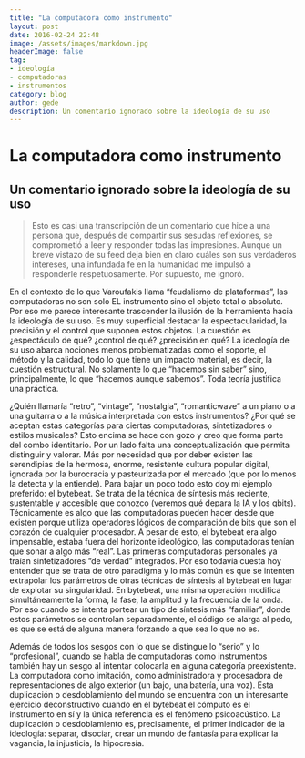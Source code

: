 ```yaml
---
title: "La computadora como instrumento"
layout: post
date: 2016-02-24 22:48
image: /assets/images/markdown.jpg
headerImage: false
tag:
- ideología
- computadoras
- instrumentos
category: blog
author: gede
description: Un comentario ignorado sobre la ideología de su uso
---
```


# La computadora como instrumento
## Un comentario ignorado sobre la ideología de su uso

> Esto es casi una transcripción de un comentario que hice a una persona que, después de compartir sus sesudas reflexiones, se comprometió a leer y responder todas las impresiones. Aunque un breve vistazo de su feed deja bien en claro cuáles son sus verdaderos intereses, una infundada fe en la humanidad me impulsó a responderle respetuosamente. Por supuesto, me ignoró.

En el contexto de lo que Varoufakis llama “feudalismo de plataformas”, las computadoras no son solo EL instrumento sino el objeto total o absoluto. Por eso me parece interesante trascender la ilusión de la herramienta hacia la ideología de su uso. Es muy superficial destacar la espectacularidad, la precisión y el control que suponen estos objetos. La cuestión es ¿espectáculo de qué? ¿control de qué? ¿precisión en qué? La ideología de su uso abarca nociones menos problematizadas como el soporte, el método y la calidad, todo lo que tiene un impacto material, es decir, la cuestión estructural. No solamente lo que “hacemos sin saber” sino, principalmente, lo que “hacemos aunque sabemos”. Toda teoría justifica una práctica.

¿Quién llamaría “retro”, “vintage”, “nostalgia”, “romanticwave” a un piano o a una guitarra o a la música interpretada con estos instrumentos? ¿Por qué se aceptan estas categorías para ciertas computadoras, sintetizadores o estilos musicales? Esto encima se hace con gozo y creo que forma parte del combo identitario. Por un lado falta una conceptualización que permita distinguir y valorar. Más por necesidad que por deber existen las serendipias de la hermosa, enorme, resistente cultura popular digital, ignorada por la burocracia y pasteurizada por el mercado (que por lo menos la detecta y la entiende).
Para bajar un poco todo esto doy mi ejemplo preferido: el bytebeat. Se trata de la técnica de síntesis más reciente, sustentable y accesible que conozco (veremos qué depara la IA y los qbits). Técnicamente es algo que las computadoras pueden hacer desde que existen porque utiliza operadores lógicos de comparación de bits que son el corazón de cualquier procesador. A pesar de esto, el bytebeat era algo impensable, estaba fuera del horizonte ideológico, las computadoras tenían que sonar a algo más “real”. Las primeras computadoras personales ya traían sintetizadores “de verdad” integrados. Por eso todavía cuesta hoy entender que se trata de otro paradigma y lo más común es que se intenten extrapolar los parámetros de otras técnicas de síntesis al bytebeat en lugar de explotar su singularidad. En bytebeat, una misma operación modifica simultáneamente la forma, la fase, la amplitud y la frecuencia de la onda. Por eso cuando se intenta portear un tipo de síntesis más “familiar”, donde estos parámetros se controlan separadamente, el código se alarga al pedo, es que se está de alguna manera forzando a que sea lo que no es.

Además de todos los sesgos con lo que se distingue lo “serio” y lo “profesional”, cuando se habla de computadoras como instrumentos también hay un sesgo al intentar colocarla en alguna categoría preexistente. La computadora como imitación, como administradora y procesadora de representaciones de algo exterior (un bajo, una batería, una voz). Esta duplicación o desdoblamiento del mundo se encuentra con un interesante ejercicio deconstructivo cuando en el bytebeat el cómputo es el instrumento en sí y la única referencia es el fenómeno psicoacústico. La duplicación o desdoblamiento es, precisamente, el primer indicador de la ideología: separar, disociar, crear un mundo de fantasía para explicar la vagancia, la injusticia, la hipocresía.
